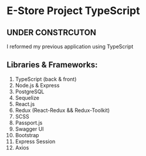 # E-Store Project TypeScript


## UNDER CONSTRCUTON
I reformed my previous application using TypeScript


## Libraries & Frameworks:
1. TypeScript (back & front)
2. Node.js & Express
3. PostgreSQL
4. Sequelize
5. React.js
6. Redux (React-Redux && Redux-Toolkit)
7. SCSS
8. Passport.js
9. Swagger UI
10. Bootstrap
11. Express Session
12. Axios
